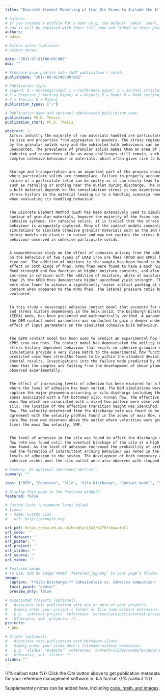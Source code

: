 ```yaml
---
title: "Discrete Element Modelling of Iron Ore Fines to Include the Effects of Moisture and Fines"

# Authors
# If you created a profile for a user (e.g. the default `admin` user), write the username (folder name) here 
# and it will be replaced with their full name and linked to their profile.
authors:
- admin

# Author notes (optional)
# author_notes:

date: "2013-07-01T00:00:00Z"
doi: ""

# Schedule page publish date (NOT publication's date).
publishDate: "2017-08-01T00:00:00Z"

# Publication type.
# Legend: 0 = Uncategorized; 1 = Conference paper; 2 = Journal article;
# 3 = Preprint / Working Paper; 4 = Report; 5 = Book; 6 = Book section;
# 7 = Thesis; 8 = Patent
publication_types: ["7"]

# Publication name and optional abbreviated publication name.
publication: Ph.D. Thesis
publication_short: Ph.D. Thesis

abstract: |-
  Across industry the majority of raw materials handled are particulate in nature, ranging
  in size and properties from aggregates to powders. The stress regimes experienced
  by the granular solids vary and the exhibited bulk behaviours can be complex and
  unexpected. The prevalence of granular solids makes them an area of interest for
  industry and researchers alike as many challenges still remain, such as dealing with
  complex cohesive behaviour in materials, which often gives rise to handling difﬁculties.


  Storage and transportation are an important part of the process chain for industries
  where particulate solids are commonplace. Failure to properly account for the cohesive
  nature of a particulate solid can be costly as it can easily lead to blockages in a silo
  such as ratholing or arching near the outlet during discharge. The cohesive strength of
  a bulk material depends on the consolidation stress it has experienced. As a result, the
  stress history in the material leading up to a handling scenario needs to be considered
  when evaluating its handling behaviour.


  The Discrete Element Method (DEM) has been extensively used to simulate the be-
  haviour of granular materials, however the majority of the focus has been on non-
  cohesive systems. For cohesive solids, it is crucial that the stress history dependent
  behaviour is adequately captured. Many of the contact models commonly used in DEM
  simulations to simulate cohesive granular materials such as the JKR model or liquid
  bridge models are elastic in nature and may not capture the stress history dependent
  behaviour observed in cohesive particulate solids.


  A comprehensive study on the effect of cohesion arising from the addition of moisture
  on the behaviour of two types of LKAB iron ore ﬁnes (KPBO and KPRS) has been car-
  ried out. The addition of moisture to the sample has been found to have a signiﬁcant
  effect on both kinds of ﬁnes. KPRS ﬁnes were found to have a much higher uncon-
  ﬁned strength and ﬂow function at higher moisture contents, and also show a greater
  increase in cohesion with the addition of moisture, while at moisture contents of less
  than 2% the KPBO ﬁnes demonstrate higher unconﬁned yield strength. The KPBO ﬁnes
  were also found to achieve a signiﬁcantly looser initial packing at much lower moisture
  content when compared to the KPRS ﬁnes. The lateral pressure ratio has also been
  evaluated.


  In this study a mesoscopic adhesive contact model that accounts for contact plasticity
  and stress history dependency in the bulk solid, the Edinburgh Elasto-Plastic Adhesion
  (EEPA) mode, has been presented and mathematically veriﬁed. A parametric study of
  the DEM contact model parameters was conducted to gain a deeper understating of the
  effect of input parameters on the simulated cohesive bulk behaviour.


  The EEPA contact model has been used to predict an experimental ﬂow function of
  KPRS iron ore ﬁnes. The contact model has demonstrated the ability to capture the
  stress history dependent behaviour that exists in cohesive granular solids. The DEM
  simulations provide a very close match to the experimental ﬂow functions, with the
  predicted unconﬁned strengths found to be within the standard deviations of the exper-
  imental results. Investigations into the failure mode predicted by the DEM simulations
  show that the samples are failing from the development of shear planes similar to those
  observed experimentally.


  The effect of increasing levels of adhesion has been explored for a ﬂat bottomed silo
  where the level of adhesion has been varied. The DEM simulations were found to
  capture the major phenomena occurring in silo discharge including the various ﬂow
  zones associated with a ﬂat bottomed silo. Funnel ﬂow, the effective transition and
  mass ﬂow which are associated with a mixed ﬂow pattern were observed in the model
  silo. The location of the effective transition height was identiﬁed: above this was mass
  ﬂow. The velocity determined from the discharge rate was found to be in excellent
  agreement with the velocity proﬁles found in the zones of mass ﬂow. A high velocity
  core ﬂow zone was observed above the outlet where velocities were greater than 1.25
  times the mass ﬂow velocity, VMF.


  The level of adhesion in the silo was found to affect the discharge rate - a reduced
  ﬂow rate was found until the eventual blockage of the silo at a high level of adhesion
  was found. As the level of adhesion increased the probability of arching also increased,
  and the formation of intermittent arching behaviour was noted in the cases with higher
  levels of adhesion in the system. The development of both temporary and permanent
  cohesive arches over the silo outlet were also observed with stopped ﬂow from the silo.

# Summary. An optional shortened abstract.
summary: ""

tags: ["DEM", "Cohesion", "Silo", "Silo Discharge", "Contact model", "Iron ore", "Granular solid", "fines", "EEPA"]

# Display this page in the Featured widget?
featured: false

# Custom links (uncomment lines below)
# links:
# - name: Custom Link
#   url: http://example.org

url_pdf: https://era.ed.ac.uk/handle/1842/8270?show=full
url_code: ''
url_dataset: ''
url_poster: ''
url_project: ''
url_slides: ''
url_source: ''
url_video: ''

# Featured image
# To use, add an image named `featured.jpg/png` to your page's folder. 
image:
  caption: '**Silo Discharge:** Cohesionless vs. Cohesive comparison'
  focal_point: "Center"
  preview_only: false

# Associated Projects (optional).
#   Associate this publication with one or more of your projects.
#   Simply enter your project's folder or file name without extension.
#   E.g. `internal-project` references `content/project/internal-project/index.md`.
#   Otherwise, set `projects: []`.
projects: 
 - phd

# Slides (optional).
#   Associate this publication with Markdown slides.
#   Simply enter your slide deck's filename without extension.
#   E.g. `slides: "example"` references `content/slides/example/index.md`.
#   Otherwise, set `slides: ""`.
slides: ""
---
```


{{% callout note %}}
Click the *Cite* button above to get publication metadata for your reference management software in *.bib* format.
{{% /callout %}}



Supplementary notes can be added here, including [code, math, and images](https://wowchemy.com/docs/writing-markdown-latex/).

